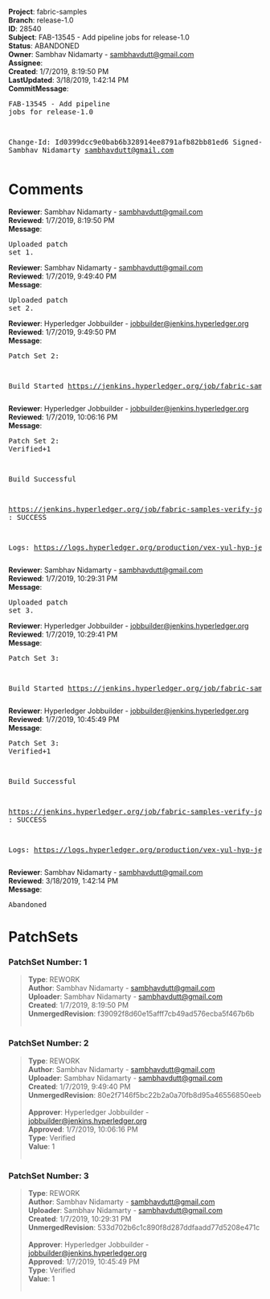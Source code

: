 <strong>Project</strong>: fabric-samples<br><strong>Branch</strong>: release-1.0<br><strong>ID</strong>: 28540<br><strong>Subject</strong>: FAB-13545 - Add pipeline jobs for release-1.0<br><strong>Status</strong>: ABANDONED<br><strong>Owner</strong>: Sambhav Nidamarty - sambhavdutt@gmail.com<br><strong>Assignee</strong>:<br><strong>Created</strong>: 1/7/2019, 8:19:50 PM<br><strong>LastUpdated</strong>: 3/18/2019, 1:42:14 PM<br><strong>CommitMessage</strong>:<br><pre>FAB-13545 - Add pipeline jobs for release-1.0

Change-Id: Id0399dcc9e0bab6b328914ee8791afb82bb81ed6
Signed-off-by: Sambhav Nidamarty <sambhavdutt@gmail.com>
</pre><h1>Comments</h1><strong>Reviewer</strong>: Sambhav Nidamarty - sambhavdutt@gmail.com<br><strong>Reviewed</strong>: 1/7/2019, 8:19:50 PM<br><strong>Message</strong>: <pre>Uploaded patch set 1.</pre><strong>Reviewer</strong>: Sambhav Nidamarty - sambhavdutt@gmail.com<br><strong>Reviewed</strong>: 1/7/2019, 9:49:40 PM<br><strong>Message</strong>: <pre>Uploaded patch set 2.</pre><strong>Reviewer</strong>: Hyperledger Jobbuilder - jobbuilder@jenkins.hyperledger.org<br><strong>Reviewed</strong>: 1/7/2019, 9:49:50 PM<br><strong>Message</strong>: <pre>Patch Set 2:

Build Started https://jenkins.hyperledger.org/job/fabric-samples-verify-job/12/</pre><strong>Reviewer</strong>: Hyperledger Jobbuilder - jobbuilder@jenkins.hyperledger.org<br><strong>Reviewed</strong>: 1/7/2019, 10:06:16 PM<br><strong>Message</strong>: <pre>Patch Set 2: Verified+1

Build Successful 

https://jenkins.hyperledger.org/job/fabric-samples-verify-job/12/ : SUCCESS

Logs: https://logs.hyperledger.org/production/vex-yul-hyp-jenkins-3/fabric-samples-verify-job/12</pre><strong>Reviewer</strong>: Sambhav Nidamarty - sambhavdutt@gmail.com<br><strong>Reviewed</strong>: 1/7/2019, 10:29:31 PM<br><strong>Message</strong>: <pre>Uploaded patch set 3.</pre><strong>Reviewer</strong>: Hyperledger Jobbuilder - jobbuilder@jenkins.hyperledger.org<br><strong>Reviewed</strong>: 1/7/2019, 10:29:41 PM<br><strong>Message</strong>: <pre>Patch Set 3:

Build Started https://jenkins.hyperledger.org/job/fabric-samples-verify-job/13/</pre><strong>Reviewer</strong>: Hyperledger Jobbuilder - jobbuilder@jenkins.hyperledger.org<br><strong>Reviewed</strong>: 1/7/2019, 10:45:49 PM<br><strong>Message</strong>: <pre>Patch Set 3: Verified+1

Build Successful 

https://jenkins.hyperledger.org/job/fabric-samples-verify-job/13/ : SUCCESS

Logs: https://logs.hyperledger.org/production/vex-yul-hyp-jenkins-3/fabric-samples-verify-job/13</pre><strong>Reviewer</strong>: Sambhav Nidamarty - sambhavdutt@gmail.com<br><strong>Reviewed</strong>: 3/18/2019, 1:42:14 PM<br><strong>Message</strong>: <pre>Abandoned</pre><h1>PatchSets</h1><h3>PatchSet Number: 1</h3><blockquote><strong>Type</strong>: REWORK<br><strong>Author</strong>: Sambhav Nidamarty - sambhavdutt@gmail.com<br><strong>Uploader</strong>: Sambhav Nidamarty - sambhavdutt@gmail.com<br><strong>Created</strong>: 1/7/2019, 8:19:50 PM<br><strong>UnmergedRevision</strong>: f39092f8d60e15afff7cb49ad576ecba5f467b6b<br><br></blockquote><h3>PatchSet Number: 2</h3><blockquote><strong>Type</strong>: REWORK<br><strong>Author</strong>: Sambhav Nidamarty - sambhavdutt@gmail.com<br><strong>Uploader</strong>: Sambhav Nidamarty - sambhavdutt@gmail.com<br><strong>Created</strong>: 1/7/2019, 9:49:40 PM<br><strong>UnmergedRevision</strong>: 80e2f7146f5bc22b2a0a70fb8d95a46556850eeb<br><br><strong>Approver</strong>: Hyperledger Jobbuilder - jobbuilder@jenkins.hyperledger.org<br><strong>Approved</strong>: 1/7/2019, 10:06:16 PM<br><strong>Type</strong>: Verified<br><strong>Value</strong>: 1<br><br></blockquote><h3>PatchSet Number: 3</h3><blockquote><strong>Type</strong>: REWORK<br><strong>Author</strong>: Sambhav Nidamarty - sambhavdutt@gmail.com<br><strong>Uploader</strong>: Sambhav Nidamarty - sambhavdutt@gmail.com<br><strong>Created</strong>: 1/7/2019, 10:29:31 PM<br><strong>UnmergedRevision</strong>: 533d702b6c1c890f8d287ddfaadd77d5208e471c<br><br><strong>Approver</strong>: Hyperledger Jobbuilder - jobbuilder@jenkins.hyperledger.org<br><strong>Approved</strong>: 1/7/2019, 10:45:49 PM<br><strong>Type</strong>: Verified<br><strong>Value</strong>: 1<br><br></blockquote>